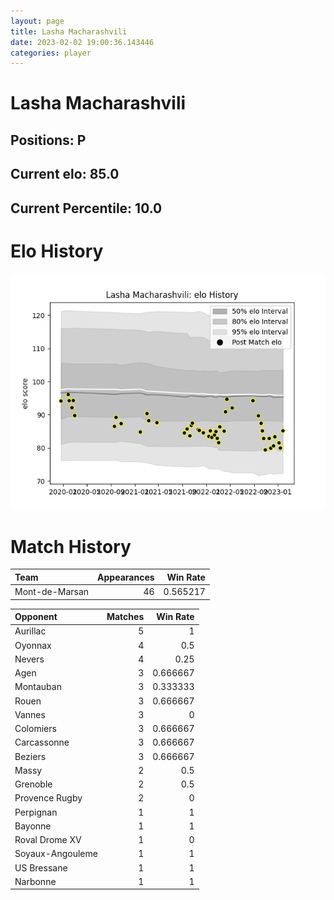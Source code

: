 ```yaml
---  
layout: page  
title: Lasha Macharashvili  
date: 2023-02-02 19:00:36.143446  
categories: player  
---
```

# Lasha Macharashvili

## Positions: P

## Current elo: 85.0

## Current Percentile: 10.0

# Elo History


![elo history](history_LashaMacharashvili.png)
# Match History


| Team           |   Appearances |   Win Rate |
|:---------------|--------------:|-----------:|
| Mont-de-Marsan |            46 |   0.565217 |

| Opponent         |   Matches |   Win Rate |
|:-----------------|----------:|-----------:|
| Aurillac         |         5 |   1        |
| Oyonnax          |         4 |   0.5      |
| Nevers           |         4 |   0.25     |
| Agen             |         3 |   0.666667 |
| Montauban        |         3 |   0.333333 |
| Rouen            |         3 |   0.666667 |
| Vannes           |         3 |   0        |
| Colomiers        |         3 |   0.666667 |
| Carcassonne      |         3 |   0.666667 |
| Beziers          |         3 |   0.666667 |
| Massy            |         2 |   0.5      |
| Grenoble         |         2 |   0.5      |
| Provence Rugby   |         2 |   0        |
| Perpignan        |         1 |   1        |
| Bayonne          |         1 |   1        |
| Roval Drome XV   |         1 |   0        |
| Soyaux-Angouleme |         1 |   1        |
| US Bressane      |         1 |   1        |
| Narbonne         |         1 |   1        |